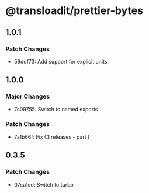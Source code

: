 # @transloadit/prettier-bytes

## 1.0.1

### Patch Changes

- 59ddf73: Add support for explicit units.

## 1.0.0

### Major Changes

- 7c09755: Switch to named exports

### Patch Changes

- 7a1b66f: Fix CI releases - part I

## 0.3.5

### Patch Changes

- 07ca1ed: Switch to turbo
